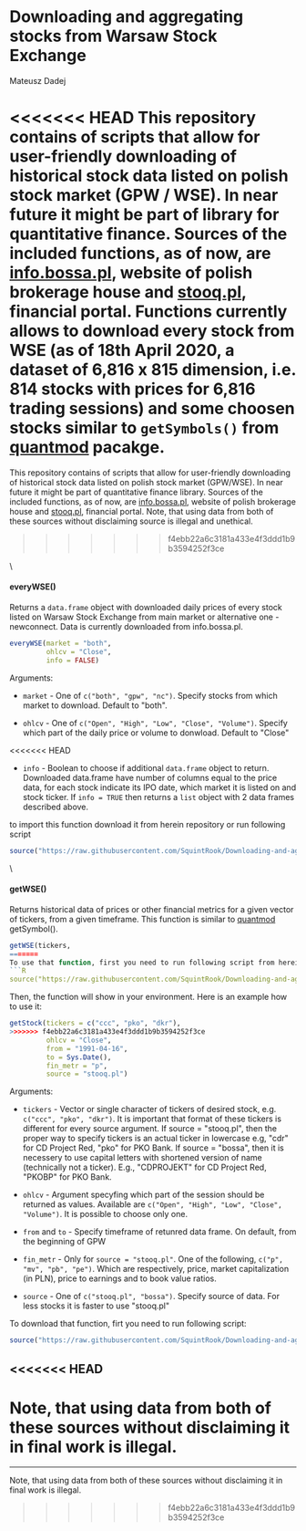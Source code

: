 Downloading and aggregating stocks from Warsaw Stock Exchange
================
Mateusz Dadej

<<<<<<< HEAD
This repository contains of scripts that allow for user-friendly downloading of historical stock data listed on polish stock market (GPW / WSE). In near future it might be part of library for quantitative finance. Sources of the included functions, as of now, are [info.bossa.pl](https://info.bossa.pl/notowania/metastock/), website of polish brokerage house and [stooq.pl](https://stooq.com/), financial portal. Functions currently allows to download every stock from WSE (as of 18th April 2020, a dataset of 6,816 x 815 dimension, i.e. 814 stocks with prices for 6,816 trading sessions) and some choosen stocks similar to `getSymbols()` from [quantmod](https://cran.r-project.org/web/packages/quantmod/quantmod.pdf) pacakge.
=======
This repository contains of scripts that allow for user-friendly downloading of historical stock data listed on polish stock market (GPW/WSE). In near future it might be part of quantitative finance library. Sources of the included functions, as of now, are [info.bossa.pl](https://info.bossa.pl/notowania/metastock/), website of polish brokerage house and [stooq.pl](https://stooq.com/), financial portal. Note, that using data from both of these sources without disclaiming source is illegal and unethical.
>>>>>>> f4ebb22a6c3181a433e4f3ddd1b9b3594252f3ce

\

#### everyWSE()

Returns a `data.frame` object with downloaded daily prices of every stock listed on Warsaw Stock Exchange from main market or alternative one - newconnect. Data is currently downloaded from info.bossa.pl.

```R
everyWSE(market = "both",
         ohlcv = "Close",
         info = FALSE)
```
Arguments:

* `market` - One of `c("both", "gpw", "nc")`. Specify stocks from which market to download. Default to "both".

* `ohlcv` - One of `c("Open", "High", "Low", "Close", "Volume")`. Specify which part of the daily price or volume to donwload. Default to "Close"

<<<<<<< HEAD
* `info` - Boolean to choose if additional `data.frame` object to return. Downloaded data.frame have number of columns equal to the price data, for each stock indicate its IPO date, which market it is listed on and stock ticker.
If `info = TRUE` then returns a `list` object with 2 data frames described above.

to import this function download it from herein repository or run following script

```R
source("https://raw.githubusercontent.com/SquintRook/Downloading-and-aggregating-stocks/master/everyWSE.R")
```
\

#### getWSE() 

Returns historical data of prices or other financial metrics for a given vector of tickers, from a given timeframe. This function is similar to [quantmod](https://cran.r-project.org/web/packages/quantmod/quantmod.pdf) getSymbol(). 

```R
getWSE(tickers, 
=======
To use that function, first you need to run following script from herein repository:
```R
source("https://raw.githubusercontent.com/SquintRook/Downloading-and-aggregating-stocks/master/getStock.R")
```
Then, the function will show in your environment. Here is an example how to use it:

```R
getStock(tickers = c("ccc", "pko", "dkr"), 
>>>>>>> f4ebb22a6c3181a433e4f3ddd1b9b3594252f3ce
         ohlcv = "Close", 
         from = "1991-04-16", 
         to = Sys.Date(), 
         fin_metr = "p",         
         source = "stooq.pl")
```

Arguments:

* `tickers` - Vector or single character of tickers of desired stock, e.g. `c("ccc", "pko", "dkr")`. It is important that format of these tickers is different for every source argument. If source = "stooq.pl", then the proper way to specify tickers is an actual ticker in lowercase e.g, "cdr" for CD Project Red, "pko" for PKO Bank. If source = "bossa", then it is necessery to use capital letters with shortened version of name (technically not a ticker). E.g., "CDPROJEKT" for CD Project Red, "PKOBP" for PKO Bank. 
 
* `ohlcv` - Argument specyfing which part of the session should be returned as values. Available are `c("Open", "High", "Low", "Close", "Volume")`. It is possible to choose only one. 

* `from` and `to` - Specify timeframe of retunred data frame. On default, from the beginning of GPW

* `fin_metr` - Only for `source = "stooq.pl"`. One of the following, `c("p", "mv", "pb", "pe")`. Which are respectively, price, market capitalization (in PLN), price to earnings and to book value ratios.

* `source` - One of `c("stooq.pl", "bossa")`. Specify source of data. For less stocks it is faster to use "stooq.pl"

To download that function, firt you need to run following script:
```R
source("https://raw.githubusercontent.com/SquintRook/Downloading-and-aggregating-stocks/master/getWSE.R")
```

<<<<<<< HEAD
-----------------------------------------------------------------------------------------------------------------
Note, that using data from both of these sources without disclaiming it in final work is illegal.
=======
--------------------------------------------------------------------------------------------------------------------------------------
Note, that using data from both of these sources without disclaiming it in final work is illegal.
>>>>>>> f4ebb22a6c3181a433e4f3ddd1b9b3594252f3ce

